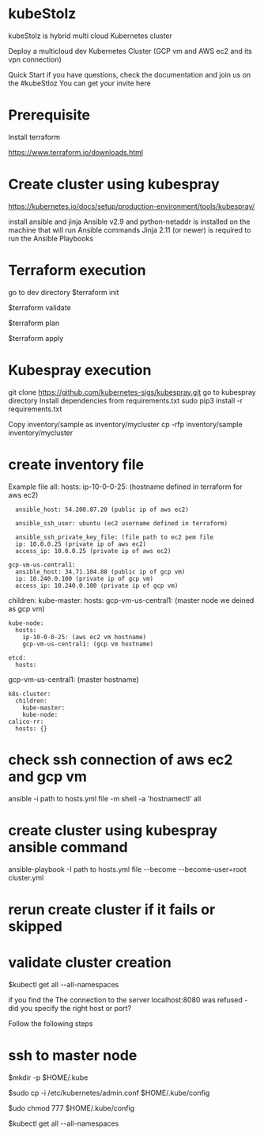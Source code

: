 # kubeStolz
kubeStolz is hybrid multi cloud Kubernetes cluster

Deploy a multicloud dev Kubernetes Cluster (GCP vm and AWS ec2 and its vpn connection)


Quick Start
if you have questions, check the documentation and join us on the   #kubeStloz You can get your invite here

# Prerequisite

Install terraform

https://www.terraform.io/downloads.html

# Create cluster using kubespray

https://kubernetes.io/docs/setup/production-environment/tools/kubespray/

install ansible and jinja
Ansible v2.9 and python-netaddr is installed on the machine that will run Ansible commands
Jinja 2.11 (or newer) is required to run the Ansible Playbooks

# Terraform execution

go to dev directory
$terraform init

$terraform validate

$terraform plan

$terraform apply

# Kubespray execution

git clone https://github.com/kubernetes-sigs/kubespray.git
go to kubespray directory
Install dependencies from requirements.txt
sudo pip3 install -r requirements.txt

Copy inventory/sample  as inventory/mycluster
cp -rfp inventory/sample inventory/mycluster

# create inventory file
Example file
all:
  hosts:
    ip-10-0-0-25: (hostname defined in terraform for aws ec2)

      ansible_host: 54.200.87.20 (public ip of aws ec2)

      ansible_ssh_user: ubuntu (ec2 username defined in terraform)

      ansible_ssh_private_key_file: (file path to ec2 pem file
      ip: 10.0.0.25 (private ip of aws ec2)
      access_ip: 10.0.0.25 (private ip of aws ec2)

    gcp-vm-us-central1:
      ansible_host: 34.71.104.88 (public ip of gcp vm)
      ip: 10.240.0.100 (private ip of gcp vm)
      access_ip: 10.240.0.100 (private ip of gcp vm)

  children:
    kube-master:
      hosts:
        gcp-vm-us-central1: (master node we deined as gcp vm)

    kube-node:
      hosts:
        ip-10-0-0-25: (aws ec2 vm hostname)
        gcp-vm-us-central1: (gcp vm hostname)

    etcd:
      hosts:
gcp-vm-us-central1: (master hostname)

    k8s-cluster:
      children:
        kube-master:
        kube-node:
    calico-rr:
      hosts: {}


# check ssh connection of aws ec2 and gcp vm
ansible -i  path to hosts.yml file -m shell -a 'hostnamectl' all

# create cluster using kubespray ansible command
ansible-playbook -I path to hosts.yml file   --become --become-user=root cluster.yml

# rerun create cluster if it fails or skipped

# validate cluster creation

$kubectl get all --all-namespaces

if you find the The connection to the server localhost:8080 was refused - did you specify the right host or port?

Follow the following steps
# ssh to master node

$mkdir -p $HOME/.kube

$sudo cp -i /etc/kubernetes/admin.conf $HOME/.kube/config

$udo chmod 777 $HOME/.kube/config

$kubectl get all --all-namespaces

